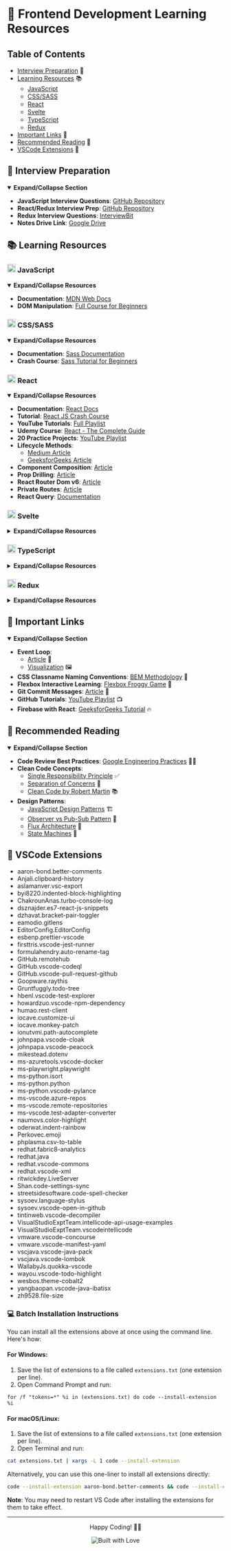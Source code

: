 # 🚀 Frontend Development Learning Resources

## Table of Contents

- [Interview Preparation](#interview-preparation) 📝
- [Learning Resources](#learning-resources) 📚
  - [JavaScript](#javascript) <img src="https://cdn.jsdelivr.net/gh/devicons/devicon/icons/javascript/javascript-original.svg" width="15" height="15"/>
  - [CSS/SASS](#csssass) <img src="https://cdn.jsdelivr.net/gh/devicons/devicon/icons/css3/css3-original.svg" width="15" height="15"/>
  - [React](#react) <img src="https://cdn.jsdelivr.net/gh/devicons/devicon/icons/react/react-original.svg" width="15" height="15"/>
  - [Svelte](#svelte) <img src="https://cdn.jsdelivr.net/gh/devicons/devicon/icons/svelte/svelte-original.svg" width="15" height="15"/>
  - [TypeScript](#typescript) <img src="https://cdn.jsdelivr.net/gh/devicons/devicon/icons/typescript/typescript-original.svg" width="15" height="15"/>
  - [Redux](#redux) <img src="https://cdn.jsdelivr.net/gh/devicons/devicon/icons/redux/redux-original.svg" width="15" height="15"/>
- [Important Links](#important-links) 🔗
- [Recommended Reading](#recommended-reading) 📖
- [VSCode Extensions](#vscode-extensions) 🧩

## 📝 Interview Preparation

<details open>
<summary><strong>Expand/Collapse Section</strong></summary>

- **JavaScript Interview Questions**: [GitHub Repository](https://github.com/sudheerj/javascript-interview-questions)
- **React/Redux Interview Prep**: [GitHub Repository](https://github.com/sudheerj/reactjs-interview-questions)
- **Redux Interview Questions**: [InterviewBit](https://www.interviewbit.com/redux-interview-questions/#redux-mcq-questions)
- **Notes Drive Link**: [Google Drive](https://drive.google.com/drive/folders/1vwIFrWl36GJKIt6K1XWpGt9TYO2wdpuu?usp=sharing)

</details>

## 📚 Learning Resources

### <img src="https://cdn.jsdelivr.net/gh/devicons/devicon/icons/javascript/javascript-original.svg" width="20" height="20"/> JavaScript

<details open>
<summary><strong>Expand/Collapse Resources</strong></summary>

- **Documentation**: [MDN Web Docs](https://developer.mozilla.org/en-US/docs/Web/JavaScript)
- **DOM Manipulation**: [Full Course for Beginners](https://www.youtube.com/watch?v=5fb2aPlgoys&ab_channel=freeCodeCamp.org)

</details>

### <img src="https://cdn.jsdelivr.net/gh/devicons/devicon/icons/css3/css3-original.svg" width="20" height="20"/> CSS/SASS

<details open>
<summary><strong>Expand/Collapse Resources</strong></summary>

- **Documentation**: [Sass Documentation](https://sass-lang.com/documentation/)
- **Crash Course**: [Sass Tutorial for Beginners](https://www.youtube.com/watch?v=_a5j7KoflTs&ab_channel=freeCodeCamp.org)

</details>

### <img src="https://cdn.jsdelivr.net/gh/devicons/devicon/icons/react/react-original.svg" width="20" height="20"/> React

<details open>
<summary><strong>Expand/Collapse Resources</strong></summary>

- **Documentation**: [React Docs](https://beta.reactjs.org/)
- **Tutorial**: [React JS Crash Course](https://www.youtube.com/watch?v=w7ejDZ8SWv8&ab_channel=TraversyMedia)
- **YouTube Tutorials**: [Full Playlist](https://www.youtube.com/playlist?list=PLC3y8-rFHvwgg3vaYJgHGnModB54rxOk3)
- **Udemy Course**: [React - The Complete Guide](https://www.udemy.com/course/react-the-complete-guide-incl-redux/)
- **20 Practice Projects**: [YouTube Playlist](https://www.youtube.com/playlist?list=PL-J2q3Ga50oMQa1JdSJxYoZELwOJAXExP)
- **Lifecycle Methods**:
  - [Medium Article](https://medium.com/how-to-react/react-life-cycle-methods-with-examples-2bdb7465332b)
  - [GeeksforGeeks Article](https://www.geeksforgeeks.org/reactjs-lifecycle-components/)
- **Component Composition**: [Article](https://felixgerschau.com/react-component-composition/)
- **Prop Drilling**: [Article](https://kentcdodds.com/blog/prop-drilling)
- **React Router Dom v6**: [Article](https://blog.webdevsimplified.com/2022-07/react-router/)
- **Private Routes**: [Article](https://www.robinwieruch.de/react-router-private-routes/)
- **React Query**: [Documentation](https://tanstack.com/query/v4/docs/react/reference/useQuery)

</details>

### <img src="https://cdn.jsdelivr.net/gh/devicons/devicon/icons/svelte/svelte-original.svg" width="20" height="20"/> Svelte

<details>
<summary><strong>Expand/Collapse Resources</strong></summary>

- **Documentation**: [Svelte Docs](https://svelte.dev/docs)
- **Tutorial**: [Svelte Crash Course](https://www.youtube.com/watch?v=3TVy6GdtNuQ&ab_channel=TraversyMedia)

</details>

### <img src="https://cdn.jsdelivr.net/gh/devicons/devicon/icons/typescript/typescript-original.svg" width="20" height="20"/> TypeScript

<details>
<summary><strong>Expand/Collapse Resources</strong></summary>

- **Documentation**: [TypeScript from Scratch](https://www.typescriptlang.org/docs/handbook/typescript-from-scratch.html)
- **Tutorial**: [TypeScript Crash Course](https://www.youtube.com/watch?v=BCg4U1FzODs&ab_channel=TraversyMedia)

</details>

### <img src="https://cdn.jsdelivr.net/gh/devicons/devicon/icons/redux/redux-original.svg" width="20" height="20"/> Redux

<details>
<summary><strong>Expand/Collapse Resources</strong></summary>

- **Documentation**: [Redux Docs](https://redux.js.org/)
- **Tutorial**: [Redux Tutorial - Beginner to Advanced](https://www.youtube.com/watch?v=zrs7u6bdbUw&ab_channel=freeCodeCamp.org)
- **Article**: [Understanding Redux](https://blog.logrocket.com/understanding-redux-tutorial-examples/)
- **Zustand**: [Documentation](https://docs.pmnd.rs/zustand/getting-started/introduction)

</details>

## 🔗 Important Links

<details open>
<summary><strong>Expand/Collapse Section</strong></summary>

- **Event Loop**:
  - [Article](https://dev.to/lydiahallie/javascript-visualized-event-loop-3dif) 📰
  - [Visualization](https://www.jsv9000.app/) 🖼️
- **CSS Classname Naming Conventions**: [BEM Methodology](https://getbem.com/naming/) 🎨
- **Flexbox Interactive Learning**: [Flexbox Froggy Game](https://flexboxfroggy.com/) 🐸
- **Git Commit Messages**: [Article](https://chiamakaikeanyi.dev/how-to-write-good-git-commit-messages/) 📝
- **GitHub Tutorials**: [YouTube Playlist](https://www.youtube.com/playlist?list=PLu0W_9lII9agwhy658ZPA0MTStKUJTWPi) 📺
- **Firebase with React**: [GeeksforGeeks Tutorial](https://www.geeksforgeeks.org/how-to-use-firestore-database-in-reactjs/) 🔥

</details>

## 📖 Recommended Reading

<details open>
<summary><strong>Expand/Collapse Section</strong></summary>

- **Code Review Best Practices**: [Google Engineering Practices](https://github.com/google/eng-practices/blob/master/review/reviewer/index.md) 👨‍💻
- **Clean Code Concepts**:
  - [Single Responsibility Principle](https://blog.cleancoder.com/uncle-bob/2014/05/08/SingleReponsibilityPrinciple.html) ✅
  - [Separation of Concerns](https://www.youtube.com/watch?v=0ZNIQOO2sfA) 🧩
  - [Clean Code by Robert Martin](https://www.amazon.in/Clean-Code-Handbook-Software-Craftsmanship-ebook/dp/B001GSTOAM/ref=sr_1_1?crid=2ZN9JMXJIL52R&keywords=clean+code+by+robert+c+martin&qid=1647863998&sprefix=clean+code%2Caps%2C358&sr=8-1) 📚
- **Design Patterns**:
  - [JavaScript Design Patterns](https://www.patterns.dev/posts/classic-design-patterns/#observerpatternjavascript) 🏗️
  - [Observer vs Pub-Sub Pattern](https://hackernoon.com/observer-vs-pub-sub-pattern-50d3b27f838c) 👀
  - [Flux Architecture](https://youtu.be/nYkdrAPrdcw) 🔄
  - [State Machines](https://www.youtube.com/watch?v=RqTxtOXcv8Y) 🤖

</details>

## 🧩 VSCode Extensions

- aaron-bond.better-comments
- Anjali.clipboard-history
- aslamanver.vsc-export
- byi8220.indented-block-highlighting
- ChakrounAnas.turbo-console-log
- dsznajder.es7-react-js-snippets
- dzhavat.bracket-pair-toggler
- eamodio.gitlens
- EditorConfig.EditorConfig
- esbenp.prettier-vscode
- firsttris.vscode-jest-runner
- formulahendry.auto-rename-tag
- GitHub.remotehub
- GitHub.vscode-codeql
- GitHub.vscode-pull-request-github
- Goopware.raythis
- Gruntfuggly.todo-tree
- hbenl.vscode-test-explorer
- howardzuo.vscode-npm-dependency
- humao.rest-client
- iocave.customize-ui
- iocave.monkey-patch
- ionutvmi.path-autocomplete
- johnpapa.vscode-cloak
- johnpapa.vscode-peacock
- mikestead.dotenv
- ms-azuretools.vscode-docker
- ms-playwright.playwright
- ms-python.isort
- ms-python.python
- ms-python.vscode-pylance
- ms-vscode.azure-repos
- ms-vscode.remote-repositories
- ms-vscode.test-adapter-converter
- naumovs.color-highlight
- oderwat.indent-rainbow
- Perkovec.emoji
- phplasma.csv-to-table
- redhat.fabric8-analytics
- redhat.java
- redhat.vscode-commons
- redhat.vscode-xml
- ritwickdey.LiveServer
- Shan.code-settings-sync
- streetsidesoftware.code-spell-checker
- sysoev.language-stylus
- sysoev.vscode-open-in-github
- tintinweb.vscode-decompiler
- VisualStudioExptTeam.intellicode-api-usage-examples
- VisualStudioExptTeam.vscodeintellicode
- vmware.vscode-concourse
- vmware.vscode-manifest-yaml
- vscjava.vscode-java-pack
- vscjava.vscode-lombok
- WallabyJs.quokka-vscode
- wayou.vscode-todo-highlight
- wesbos.theme-cobalt2
- yangbaopan.vscode-java-ibatisx
- zh9528.file-size

### 💻 Batch Installation Instructions

You can install all the extensions above at once using the command line. Here's how:

#### For Windows:

1. Save the list of extensions to a file called `extensions.txt` (one extension per line).
2. Open Command Prompt and run:

```batch
for /f "tokens=*" %i in (extensions.txt) do code --install-extension %i
```

#### For macOS/Linux:

1. Save the list of extensions to a file called `extensions.txt` (one extension per line).
2. Open Terminal and run:

```bash
cat extensions.txt | xargs -L 1 code --install-extension
```

Alternatively, you can use this one-liner to install all extensions directly:

```bash
code --install-extension aaron-bond.better-comments && code --install-extension Anjali.clipboard-history && code --install-extension aslamanver.vsc-export && code --install-extension byi8220.indented-block-highlighting && code --install-extension ChakrounAnas.turbo-console-log && code --install-extension dsznajder.es7-react-js-snippets && code --install-extension dzhavat.bracket-pair-toggler && code --install-extension eamodio.gitlens && code --install-extension EditorConfig.EditorConfig && code --install-extension esbenp.prettier-vscode && code --install-extension firsttris.vscode-jest-runner && code --install-extension formulahendry.auto-rename-tag && code --install-extension GitHub.remotehub && code --install-extension GitHub.vscode-codeql && code --install-extension GitHub.vscode-pull-request-github && code --install-extension Goopware.raythis && code --install-extension Gruntfuggly.todo-tree && code --install-extension hbenl.vscode-test-explorer && code --install-extension howardzuo.vscode-npm-dependency && code --install-extension humao.rest-client && code --install-extension iocave.customize-ui && code --install-extension iocave.monkey-patch && code --install-extension ionutvmi.path-autocomplete && code --install-extension johnpapa.vscode-cloak && code --install-extension johnpapa.vscode-peacock && code --install-extension mikestead.dotenv && code --install-extension ms-azuretools.vscode-docker && code --install-extension ms-playwright.playwright && code --install-extension ms-python.isort && code --install-extension ms-python.python && code --install-extension ms-python.vscode-pylance && code --install-extension ms-vscode.azure-repos && code --install-extension ms-vscode.remote-repositories && code --install-extension ms-vscode.test-adapter-converter && code --install-extension naumovs.color-highlight && code --install-extension oderwat.indent-rainbow && code --install-extension Perkovec.emoji && code --install-extension phplasma.csv-to-table && code --install-extension redhat.fabric8-analytics && code --install-extension redhat.java && code --install-extension redhat.vscode-commons && code --install-extension redhat.vscode-xml && code --install-extension ritwickdey.LiveServer && code --install-extension Shan.code-settings-sync && code --install-extension streetsidesoftware.code-spell-checker && code --install-extension sysoev.language-stylus && code --install-extension sysoev.vscode-open-in-github && code --install-extension tintinweb.vscode-decompiler && code --install-extension VisualStudioExptTeam.intellicode-api-usage-examples && code --install-extension VisualStudioExptTeam.vscodeintellicode && code --install-extension vmware.vscode-concourse && code --install-extension vmware.vscode-manifest-yaml && code --install-extension vscjava.vscode-java-pack && code --install-extension vscjava.vscode-lombok && code --install-extension WallabyJs.quokka-vscode && code --install-extension wayou.vscode-todo-highlight && code --install-extension wesbos.theme-cobalt2 && code --install-extension yangbaopan.vscode-java-ibatisx && code --install-extension zh9528.file-size
```

**Note**: You may need to restart VS Code after installing the extensions for them to take effect.

---

<div align="center">
    <p>Happy Coding! 👨‍💻</p>
    <img src="https://forthebadge.com/images/badges/built-with-love.svg" alt="Built with Love">
</div>
